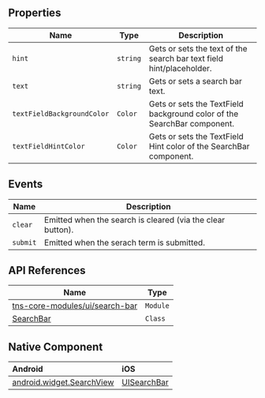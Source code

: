 ## Properties

| Name     | Type    | Description    |
|----------|---------|----------------|
| `hint`   | `string` | Gets or sets the text of the search bar text field hint/placeholder. |
| `text`   | `string` | Gets or sets a search bar text. |
| `textFieldBackgroundColor`   | `Color` | Gets or sets the TextField background color of the SearchBar component. |
| `textFieldHintColor`   | `Color` | Gets or sets the TextField Hint color of the SearchBar component. |

## Events

| Name     | Description    |
|----------|----------------|
| `clear`  | Emitted when the search is cleared (via the clear button). |
| `submit` | Emitted when the serach term is submitted.   |


## API References

| Name     | Type    | 
|----------|---------|
| [tns-core-modules/ui/search-bar](https://docs.nativescript.org/api-reference/modules/_ui_search_bar_) | `Module` | 
| [SearchBar](https://docs.nativescript.org/api-reference/classes/_ui_search_bar_.searchbar) | `Class` | 

## Native Component

| Android               | iOS      |
|:----------------------|:---------|
| [android.widget.SearchView](https://developer.android.com/reference/android/widget/SearchView) | [UISearchBar](https://developer.apple.com/documentation/uikit/uisearchbar) | 
